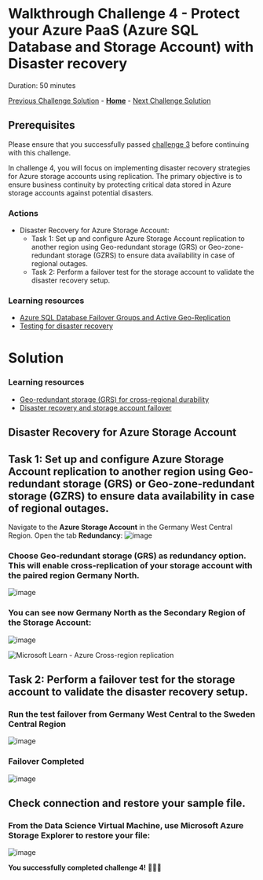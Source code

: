 # Walkthrough Challenge 4 - Protect your Azure PaaS (Azure SQL Database and Storage Account) with Disaster recovery

Duration: 50 minutes

[Previous Challenge Solution](../challenge-3/solution.md) - **[Home](../../Readme.md)** - [Next Challenge Solution](../challenge-5/solution.md)

## Prerequisites

Please ensure that you successfully passed [challenge 3](../../Readme.md#challenge-3) before continuing with this challenge.

In challenge 4, you will focus on implementing disaster recovery strategies for Azure storage accounts using replication. The primary objective is to ensure business continuity by protecting critical data stored in Azure storage accounts against potential disasters.

### Actions
* Disaster Recovery for Azure Storage Account:
  * Task 1: Set up and configure Azure Storage Account replication to another region using Geo-redundant storage (GRS) or Geo-zone-redundant storage (GZRS) to ensure data availability in case of regional outages.
  * Task 2: Perform a failover test for the storage account to validate the disaster recovery setup.

### Learning resources
* [Azure SQL Database Failover Groups and Active Geo-Replication](https://learn.microsoft.com/en-us/azure/azure-sql/database/auto-failover-group-overview)
* [Testing for disaster recovery](https://learn.microsoft.com/en-us/azure/site-recovery/site-recovery-test-failover-to-azure)

# Solution

### Learning resources
* [Geo-redundant storage (GRS) for cross-regional durability](https://learn.microsoft.com/en-us/azure/storage/common/storage-redundancy-grs)
* [Disaster recovery and storage account failover](https://learn.microsoft.com/en-us/azure/storage/common/storage-disaster-recovery-guidance)

## Disaster Recovery for Azure Storage Account

## Task 1: Set up and configure Azure Storage Account replication to another region using Geo-redundant storage (GRS) or Geo-zone-redundant storage (GZRS) to ensure data availability in case of regional outages.

Navigate to the **Azure Storage Account** in the Germany West Central Region. Open the tab **Redundancy**:
![image](./img/01.png)

### Choose Geo-redundant storage (GRS) as redundancy option. This will enable cross-replication of your storage account with the paired region Germany North. 
![image](./img/02.png)

### You can see now Germany North as the Secondary Region of the Storage Account:
![image](./img/11.png)

![Microsoft Learn - Azure Cross-region replication](https://learn.microsoft.com/en-us/azure/reliability/cross-region-replication-azure#cross-region-replication)

## Task 2: Perform a failover test for the storage account to validate the disaster recovery setup.

### Run the test failover from Germany West Central to the Sweden Central Region
![image](./img/12.png)

### Failover Completed
![image](./img/13.png)

## Check connection and restore your sample file.

### From the Data Science Virtual Machine, use **Microsoft Azure Storage Explorer** to restore your file:
![image](./img/16.png)

**You successfully completed challenge 4!** 🚀🚀🚀
